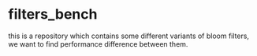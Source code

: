 # filters_bench
this is a repository which contains some different variants of bloom filters, we want to find performance difference between them.
